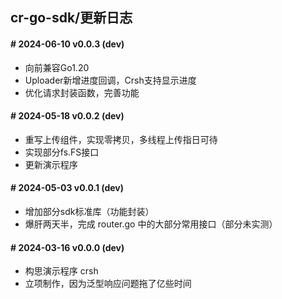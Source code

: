 ## cr-go-sdk/更新日志

#### \# 2024-06-10 v0.0.3 (dev)
+ 向前兼容Go1.20
+ Uploader新增进度回调，Crsh支持显示进度
+ 优化请求封装函数，完善功能
<!-- + 添加用于多线程上传的 io.ReaderAt 接口 -->

#### \# 2024-05-18 v0.0.2 (dev)
+ 重写上传组件，实现零拷贝，多线程上传指日可待
+ 实现部分fs.FS接口
+ 更新演示程序

#### \# 2024-05-03 v0.0.1 (dev)
+ 增加部分sdk标准库（功能封装）
+ 爆肝两天半，完成 router.go 中的大部分常用接口（部分未实测）

#### \# 2024-03-16 v0.0.0 (dev)
+ 构思演示程序 crsh
+ 立项制作，因为泛型响应问题拖了亿些时间
